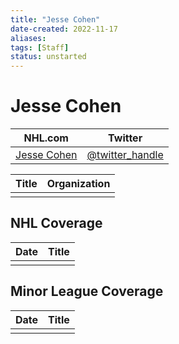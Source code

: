```yaml
---
title: "Jesse Cohen"
date-created: 2022-11-17
aliases: 
tags: [Staff]
status: unstarted
---
```


# Jesse Cohen

| NHL.com | Twitter |
| ------- | ------- |
| [Jesse Cohen]() | [@twitter_handle](https://twitter.com/)

| Title | Organization |
| ----- | ------------ |
|       |              |



## NHL  Coverage
| Date | Title |
| ---- | ----- |
|      |       |



## Minor League Coverage
| Date | Title |
| ---- | ----- |
|      |       |


